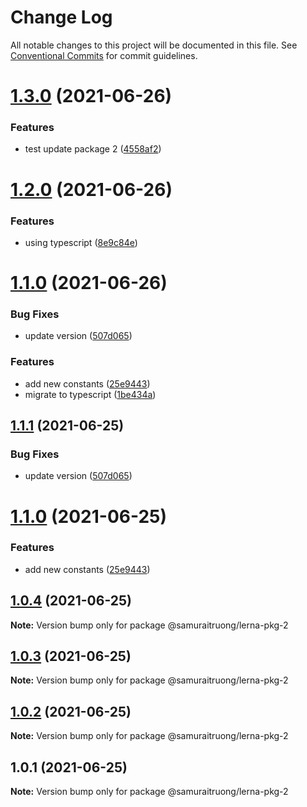 # Change Log

All notable changes to this project will be documented in this file.
See [Conventional Commits](https://conventionalcommits.org) for commit guidelines.

# [1.3.0](https://github.com/samuraitruong/lerna-workspace/compare/@samuraitruong/lerna-pkg-2@1.2.0...@samuraitruong/lerna-pkg-2@1.3.0) (2021-06-26)


### Features

* test update package 2 ([4558af2](https://github.com/samuraitruong/lerna-workspace/commit/4558af224711beee905226c3c3a72fdf8f57aa9c))





# [1.2.0](https://github.com/samuraitruong/lerna-workspace/compare/@samuraitruong/lerna-pkg-2@1.1.0...@samuraitruong/lerna-pkg-2@1.2.0) (2021-06-26)


### Features

* using typescript ([8e9c84e](https://github.com/samuraitruong/lerna-workspace/commit/8e9c84ec62b2b5a79ffea2a7cb6c98644846957f))





# [1.1.0](https://github.com/samuraitruong/lerna-workspace/compare/@samuraitruong/lerna-pkg-2@1.0.4...@samuraitruong/lerna-pkg-2@1.1.0) (2021-06-26)


### Bug Fixes

* update version ([507d065](https://github.com/samuraitruong/lerna-workspace/commit/507d065ee0dfba1f45142642d15a7c2dfc810514))


### Features

* add new constants ([25e9443](https://github.com/samuraitruong/lerna-workspace/commit/25e94430b9d52e9d737d2c55398cd302a5bc83dc))
* migrate to typescript ([1be434a](https://github.com/samuraitruong/lerna-workspace/commit/1be434a1c63cf779bab1dcdd10cb3faed5625e0c))





## [1.1.1](https://github.com/samuraitruong/lerna-workspace/compare/@samuraitruong/lerna-pkg-2@1.1.0...@samuraitruong/lerna-pkg-2@1.1.1) (2021-06-25)


### Bug Fixes

* update version ([507d065](https://github.com/samuraitruong/lerna-workspace/commit/507d065ee0dfba1f45142642d15a7c2dfc810514))





# [1.1.0](https://github.com/samuraitruong/lerna-workspace/compare/@samuraitruong/lerna-pkg-2@1.0.4...@samuraitruong/lerna-pkg-2@1.1.0) (2021-06-25)


### Features

* add new constants ([25e9443](https://github.com/samuraitruong/lerna-workspace/commit/25e94430b9d52e9d737d2c55398cd302a5bc83dc))





## [1.0.4](https://github.com/samuraitruong/lerna-workspace/compare/@samuraitruong/lerna-pkg-2@1.0.3...@samuraitruong/lerna-pkg-2@1.0.4) (2021-06-25)

**Note:** Version bump only for package @samuraitruong/lerna-pkg-2





## [1.0.3](https://github.com/samuraitruong/lerna-workspace/compare/@samuraitruong/lerna-pkg-2@1.0.2...@samuraitruong/lerna-pkg-2@1.0.3) (2021-06-25)

**Note:** Version bump only for package @samuraitruong/lerna-pkg-2





## [1.0.2](https://github.com/samuraitruong/lerna-workspace/compare/@samuraitruong/lerna-pkg-2@1.0.1...@samuraitruong/lerna-pkg-2@1.0.2) (2021-06-25)

**Note:** Version bump only for package @samuraitruong/lerna-pkg-2





## 1.0.1 (2021-06-25)

**Note:** Version bump only for package @samuraitruong/lerna-pkg-2
